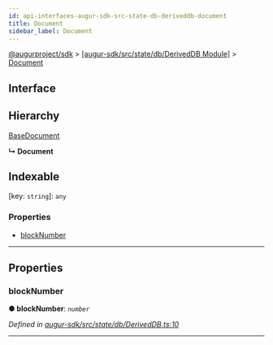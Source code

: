 ```yaml
---
id: api-interfaces-augur-sdk-src-state-db-deriveddb-document
title: Document
sidebar_label: Document
---
```


[@augurproject/sdk](api-readme.md) > [[augur-sdk/src/state/db/DerivedDB Module]](api-modules-augur-sdk-src-state-db-deriveddb-module.md) > [Document](api-interfaces-augur-sdk-src-state-db-deriveddb-document.md)

## Interface

## Hierarchy

 [BaseDocument](api-interfaces-augur-sdk-src-state-db-abstracttable-basedocument.md)

**↳ Document**

## Indexable

\[key: `string`\]:&nbsp;`any`

### Properties

* [blockNumber](api-interfaces-augur-sdk-src-state-db-deriveddb-document.md#blocknumber)

---

## Properties

<a id="blocknumber"></a>

###  blockNumber

**● blockNumber**: *`number`*

*Defined in [augur-sdk/src/state/db/DerivedDB.ts:10](https://github.com/AugurProject/augur/blob/304ca83772/packages/augur-sdk/src/state/db/DerivedDB.ts#L10)*

___

